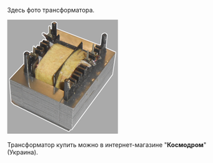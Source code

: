 Здесь фото трансформатора.

![](https://github.com/drilnet/electronics/blob/master/AUDIO%20AMPLIFIER%20TEA2025B/TEA2025B.%20Ver.%205/Images%20-%20TR/DSCN6774_3%2C%2072dpi.png)

Трансформатор купить можно в интернет-магазине "**Космодром**" (Украина).
